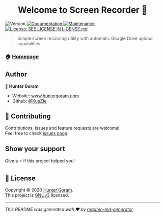 <h1 align="center">Welcome to Screen Recorder 👋</h1>
<p>
  <img alt="Version" src="https://img.shields.io/badge/version-1.0.0-blue.svg?cacheSeconds=2592000" />
  <a href="https://github.com/KueZie/screen-recorder#readme" target="_blank">
    <img alt="Documentation" src="https://img.shields.io/badge/documentation-yes-brightgreen.svg" />
  </a>
  <a href="https://github.com/KueZie/screen-recorder/graphs/commit-activity" target="_blank">
    <img alt="Maintenance" src="https://img.shields.io/badge/Maintained%3F-yes-green.svg" />
  </a>
  <a href="https://github.com/KueZie/screen-recorder/blob/master/LICENSE" target="_blank">
    <img alt="License: SEE LICENSE IN LICENSE.md" src="https://img.shields.io/github/license/KueZie/Screen Recorder" />
  </a>
</p>

> Simple screen recording utility with automatic Google Drive upload capabilities.

### 🏠 [Homepage](https://github.com/KueZie/screen-recorder#readme)

## Author

👤 **Hunter Goram**

* Website: www.huntergoram.com
* Github: [@KueZie](https://github.com/KueZie)

## 🤝 Contributing

Contributions, issues and feature requests are welcome!<br />Feel free to check [issues page](https://github.com/KueZie/screen-recorder/issues). 

## Show your support

Give a ⭐️ if this project helped you!

## 📝 License

Copyright © 2020 [Hunter Goram](https://github.com/KueZie).<br />
This project is [GNUv3](https://github.com/KueZie/screen-recorder/blob/master/LICENSE) licensed.

***
_This README was generated with ❤️ by [readme-md-generator](https://github.com/kefranabg/readme-md-generator)_